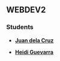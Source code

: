 ## WEBDEV2

### Students

- **[Juan dela Cruz](mailto:juan.delacruz@liham.ph)**

- **[Heidi Guevarra](mailto:heidiguevarra@student.laverdad.edu.ph)**


